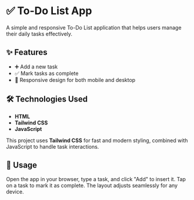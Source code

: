 # ✅ To-Do List App

A simple and responsive To-Do List application that helps users manage their daily tasks effectively.

## ✨ Features

- ➕ Add a new task  
- ✅ Mark tasks as complete  
- 📱 Responsive design for both mobile and desktop  

## 🛠️ Technologies Used

- **HTML**
- **Tailwind CSS**
- **JavaScript**

This project uses **Tailwind CSS** for fast and modern styling, combined with JavaScript to handle task interactions.

## 📌 Usage

Open the app in your browser, type a task, and click "Add" to insert it. Tap on a task to mark it as complete. The layout adjusts seamlessly for any device.

